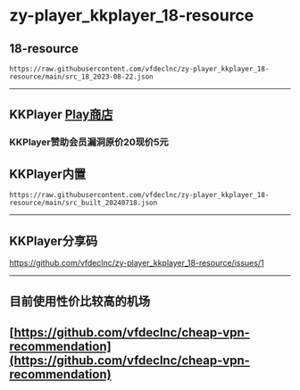# zy-player_kkplayer_18-resource 

## 18-resource

`https://raw.githubusercontent.com/vfdeclnc/zy-player_kkplayer_18-resource/main/src_18_2023-08-22.json`

---
## KKPlayer [Play商店](https://play.google.com/store/apps/details?id=cn.xuehuayu.player)

### KKPlayer赞助会员漏洞原价20现价5元


## KKPlayer内置

`https://raw.githubusercontent.com/vfdeclnc/zy-player_kkplayer_18-resource/main/src_built_20240718.json`

---
## KKPlayer分享码

https://github.com/vfdeclnc/zy-player_kkplayer_18-resource/issues/1

---
 
## 目前使用性价比较高的机场  
## [https://github.com/vfdeclnc/cheap-vpn-recommendation](https://github.com/vfdeclnc/cheap-vpn-recommendation)

